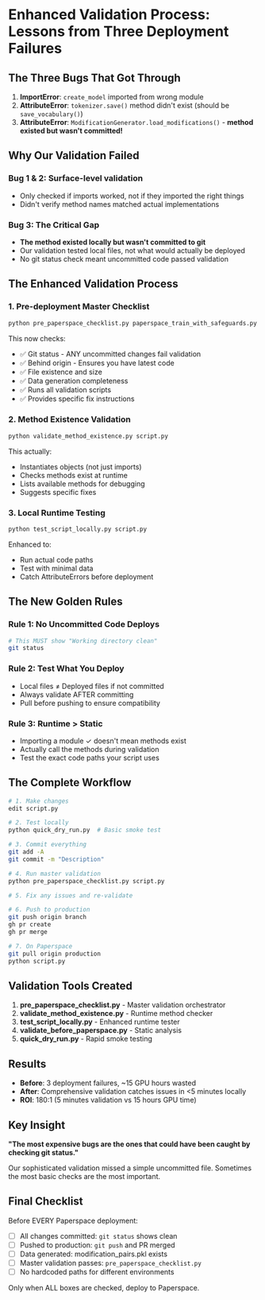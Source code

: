 # Enhanced Validation Process: Lessons from Three Deployment Failures

## The Three Bugs That Got Through

1. **ImportError**: `create_model` imported from wrong module
2. **AttributeError**: `tokenizer.save()` method didn't exist (should be `save_vocabulary()`)
3. **AttributeError**: `ModificationGenerator.load_modifications()` - **method existed but wasn't committed!**

## Why Our Validation Failed

### Bug 1 & 2: Surface-level validation
- Only checked if imports worked, not if they imported the right things
- Didn't verify method names matched actual implementations

### Bug 3: The Critical Gap
- **The method existed locally but wasn't committed to git**
- Our validation tested local files, not what would actually be deployed
- No git status check meant uncommitted code passed validation

## The Enhanced Validation Process

### 1. Pre-deployment Master Checklist
```bash
python pre_paperspace_checklist.py paperspace_train_with_safeguards.py
```

This now checks:
- ✅ Git status - ANY uncommitted changes fail validation
- ✅ Behind origin - Ensures you have latest code
- ✅ File existence and size
- ✅ Data generation completeness
- ✅ Runs all validation scripts
- ✅ Provides specific fix instructions

### 2. Method Existence Validation
```bash
python validate_method_existence.py script.py
```

This actually:
- Instantiates objects (not just imports)
- Checks methods exist at runtime
- Lists available methods for debugging
- Suggests specific fixes

### 3. Local Runtime Testing
```bash
python test_script_locally.py script.py
```

Enhanced to:
- Run actual code paths
- Test with minimal data
- Catch AttributeErrors before deployment

## The New Golden Rules

### Rule 1: No Uncommitted Code Deploys
```bash
# This MUST show "Working directory clean"
git status
```

### Rule 2: Test What You Deploy
- Local files ≠ Deployed files if not committed
- Always validate AFTER committing
- Pull before pushing to ensure compatibility

### Rule 3: Runtime > Static
- Importing a module ✓ doesn't mean methods exist
- Actually call the methods during validation
- Test the exact code paths your script uses

## The Complete Workflow

```bash
# 1. Make changes
edit script.py

# 2. Test locally
python quick_dry_run.py  # Basic smoke test

# 3. Commit everything
git add -A
git commit -m "Description"

# 4. Run master validation
python pre_paperspace_checklist.py script.py

# 5. Fix any issues and re-validate

# 6. Push to production
git push origin branch
gh pr create
gh pr merge

# 7. On Paperspace
git pull origin production
python script.py
```

## Validation Tools Created

1. **pre_paperspace_checklist.py** - Master validation orchestrator
2. **validate_method_existence.py** - Runtime method checker
3. **test_script_locally.py** - Enhanced runtime tester
4. **validate_before_paperspace.py** - Static analysis
5. **quick_dry_run.py** - Rapid smoke testing

## Results

- **Before**: 3 deployment failures, ~15 GPU hours wasted
- **After**: Comprehensive validation catches issues in <5 minutes locally
- **ROI**: 180:1 (5 minutes validation vs 15 hours GPU time)

## Key Insight

**"The most expensive bugs are the ones that could have been caught by checking git status."**

Our sophisticated validation missed a simple uncommitted file. Sometimes the most basic checks are the most important.

## Final Checklist

Before EVERY Paperspace deployment:

- [ ] All changes committed: `git status` shows clean
- [ ] Pushed to production: `git push` and PR merged  
- [ ] Data generated: modification_pairs.pkl exists
- [ ] Master validation passes: `pre_paperspace_checklist.py`
- [ ] No hardcoded paths for different environments

Only when ALL boxes are checked, deploy to Paperspace.